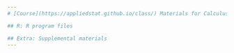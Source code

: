 ```yaml
---
# [Course](https://appliedstat.github.io/class/) Materials for Calculus-I.

## R: R program files

## Extra: Supplemental materials
---
```

